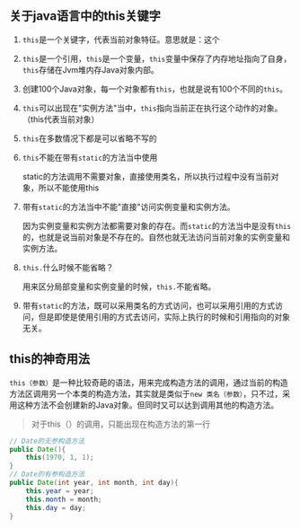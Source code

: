 ## 关于java语言中的this关键字

1. `this`是一个关键字，代表当前对象特征。意思就是：这个

2. `this`是一个引用，`this`是一个变量，`this`变量中保存了内存地址指向了自身，`this`存储在Jvm堆内存Java对象内部。

3. 创建100个Java对象，每一个对象都有`this`，也就是说有100个不同的`this`。

4. `this`可以出现在"实例方法"当中，`this`指向当前正在执行这个动作的对象。（this代表当前对象）

5. `this`在多数情况下都是可以省略不写的

6. `this`不能在带有`static`的方法当中使用 

   static的方法调用不需要对象，直接使用类名，所以执行过程中没有当前对象，所以不能使用this

7. 带有`static`的方法当中不能"直接"访问实例变量和实例方法。

   因为实例变量和实例方法都需要对象的存在。而`static`的方法当中是没有`this`的，也就是说当前对象是不存在的。自然也就无法访问当前对象的实例变量和实例方法。

8. `this.`什么时候不能省略？

   用来区分局部变量和实例变量的时候，`this.`不能省略。

9. 带有`static`的方法，既可以采用类名的方式访问，也可以采用引用的方式访问，但是即使是使用引用的方式去访问，实际上执行的时候和引用指向的对象无关。

## this的神奇用法

`this（参数）`是一种比较奇葩的语法，用来完成构造方法的调用，通过当前的构造方法区调用另一个本类的构造方法，其实就是类似于`new 类名（参数）`，只不过，采用这种方法不会创建新的Java对象。但同时又可以达到调用其他的构造方法。

> 对于this（）的调用，只能出现在构造方法的第一行

```java
// Date的无参构造方法
public Date(){
    this(1970, 1, 1);
}
// Date的有参构造方法
public Date(int year, int month, int day){
    this.year = year;
    this.month = month;
    this.day = day;
}
```





